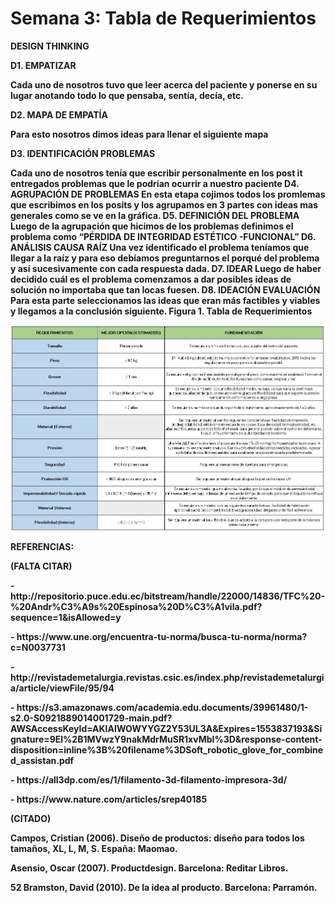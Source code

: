 <p align="center"> <h1>Semana 3: Tabla de Requerimientos</h1><p>
<b>DESIGN THINKING </b>
   
<b>D1. EMPATIZAR<br>
   
<b>Cada uno de nosotros tuvo que leer acerca del paciente y ponerse en su lugar anotando todo lo que pensaba, sentía, decía, etc.</b>

<b>D2. MAPA DE EMPATÍA<b>
   
<b>Para esto nosotros dimos ideas para llenar el siguiente mapa</b>

<b>D3. IDENTIFICACIÓN PROBLEMAS<b>
   
<b>Cada uno de nosotros tenía que escribir personalmente en los post it entregados problemas que le podrían ocurrir a nuestro   paciente</b>
<b>D4. AGRUPACIÓN DE PROBLEMAS<b>
<b>En esta etapa cojimos todos los promlemas que escribimos en los posits y los agrupamos en 3 partes con ideas mas generales como se ve
en la gráfica.</b>
   D5. DEFINICIÓN DEL PROBLEMA
   Luego de la agrupación que hicimos de los problemas definimos el problema como “PÉRDIDA DE INTEGRIDAD ESTÉTICO -FUNCIONAL”
   D6. ANÁLISIS CAUSA RAÍZ
   Una vez identificado el problema teníamos que llegar a la raíz y para eso debíamos preguntarnos el porqué del problema y así
   sucesivamente con cada respuesta dada.
   D7. IDEAR
   Luego de haber decidido cuál es el problema comenzamos a dar posibles ideas de solución no importaba que tan locas fuesen.
   D8. IDEACIÓN EVALUACIÓN
   Para esta parte seleccionamos las ideas que eran más factibles y viables y llegamos a la conclusión siguiente.
<b>Figura 1. Tabla de Requerimientos </b>
   <center>
  <img src="img/tablaR.jpg" alt="" class="img-fluid img-rounded">
</center>
<p> REFERENCIAS:</p>
<p>(FALTA CITAR)</p>
<p>- http://repositorio.puce.edu.ec/bitstream/handle/22000/14836/TFC%20-%20Andr%C3%A9s%20Espinosa%20D%C3%A1vila.pdf?sequence=1&isAllowed=y</p>
<p>- https://www.une.org/encuentra-tu-norma/busca-tu-norma/norma?c=N0037731</p>
<p>- http://revistademetalurgia.revistas.csic.es/index.php/revistademetalurgia/article/viewFile/95/94</p>
<p>- https://s3.amazonaws.com/academia.edu.documents/39961480/1-s2.0-S0921889014001729-main.pdf?AWSAccessKeyId=AKIAIWOWYYGZ2Y53UL3A&Expires=1553837193&Signature=9El%2B1MVwzY9nakMdrMuSR1xvMbI%3D&response-content-disposition=inline%3B%20filename%3DSoft_robotic_glove_for_combined_assistan.pdf</p>
<p>- https://all3dp.com/es/1/filamento-3d-filamento-impresora-3d/</p>
<p>- https://www.nature.com/articles/srep40185</p>
<p>(CITADO)</p>
<p> Campos, Cristian (2006). Diseño de productos: diseño para todos los tamaños, XL, L, M, S. España: Maomao.</p>
<p> Asensio, Oscar (2007). Productdesign. Barcelona: Reditar Libros.</p>
<p>52 Bramston, David (2010). De la idea al producto. Barcelona: Parramón.</p>


